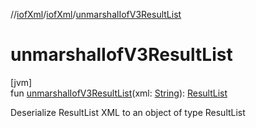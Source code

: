 //[iofXml](../../index.md)/[iofXml](index.md)/[unmarshalIofV3ResultList](unmarshal-iof-v3-result-list.md)

# unmarshalIofV3ResultList

[jvm]\
fun [unmarshalIofV3ResultList](unmarshal-iof-v3-result-list.md)(xml: [String](https://kotlinlang.org/api/latest/jvm/stdlib/kotlin/-string/index.html)): [ResultList](../iofXml.v3/-result-list/index.md)

Deserialize ResultList XML to an object of type ResultList
